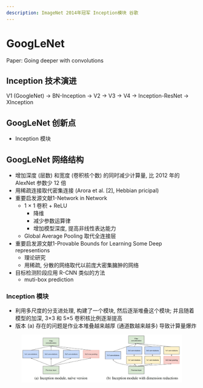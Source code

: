 ```yaml
---
description: ImageNet 2014年冠军 Inception模块 谷歌
---
```


# GoogLeNet

Paper: Going deeper with convolutions

## Inception 技术演进

V1 (GoogleNet) → BN-Inception → V2 → V3 → V4 → Inception-ResNet → XInception

## GoogLeNet 创新点

* Inception 模块



## GoogLeNet 网络结构

* 增加深度 (层数) 和宽度 (卷积核个数) 的同时减少计算量, 比 2012 年的 AlexNet 参数少 12 倍
* 用稀疏连接取代密集连接 (Arora et al. \[2], Hebbian pricipal)
* 重要启发源文献1-Network in Network&#x20;
  * 1 × 1 卷积 + ReLU
    * 降维
    * 减少参数运算律
    * 增加模型深度, 提高非线性表达能力
  * Global Average Pooling 取代全连接层
* 重要启发源文献1-Provable Bounds for Learning Some Deep representions
  * 理论研究
  * 用稀疏, 分散的网络取代以前庞大密集臃肿的网络
* 目标检测阶段应用 R-CNN 类似的方法
  * muti-box prediction

### Inception 模块

* 利用多尺度的分支进处理, 构建了一个模块, 然后逐渐堆叠这个模块; 并且随着模型的加深, 3×3 和 5×5 卷积核比例逐渐提高
* 版本 (a) 存在的问题是作业本堆叠越来越厚 (通道数越来越多) 导致计算量爆炸

<figure><img src="../../.gitbook/assets/image (26).png" alt=""><figcaption></figcaption></figure>

